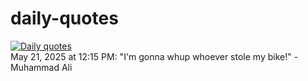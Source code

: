 # daily-quotes
[![Daily quotes](https://github.com/ceepu8/daily-quotes/actions/workflows/daily-quote.yml/badge.svg)](https://github.com/ceepu8/daily-quotes/actions/workflows/daily-quote.yml)<br/>
May 21, 2025 at 12:15 PM: "I'm gonna whup whoever stole my bike!" - Muhammad Ali
